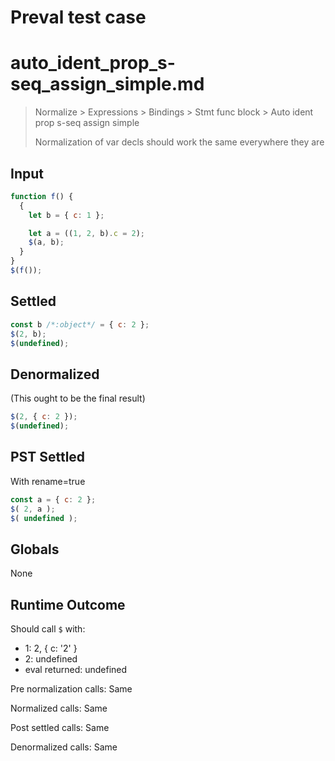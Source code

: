 # Preval test case

# auto_ident_prop_s-seq_assign_simple.md

> Normalize > Expressions > Bindings > Stmt func block > Auto ident prop s-seq assign simple
>
> Normalization of var decls should work the same everywhere they are

## Input

`````js filename=intro
function f() {
  {
    let b = { c: 1 };

    let a = ((1, 2, b).c = 2);
    $(a, b);
  }
}
$(f());
`````


## Settled


`````js filename=intro
const b /*:object*/ = { c: 2 };
$(2, b);
$(undefined);
`````


## Denormalized
(This ought to be the final result)

`````js filename=intro
$(2, { c: 2 });
$(undefined);
`````


## PST Settled
With rename=true

`````js filename=intro
const a = { c: 2 };
$( 2, a );
$( undefined );
`````


## Globals


None


## Runtime Outcome


Should call `$` with:
 - 1: 2, { c: '2' }
 - 2: undefined
 - eval returned: undefined

Pre normalization calls: Same

Normalized calls: Same

Post settled calls: Same

Denormalized calls: Same
